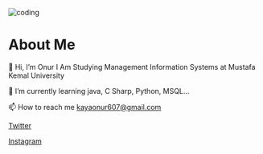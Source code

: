 
![coding](https://user-images.githubusercontent.com/109595036/187746663-e5f8dfe4-9163-4e6e-a402-4e8998eb516d.gif)

# About Me

👋 Hi, I’m Onur I Am Studying Management Information Systems at Mustafa Kemal University 

🌱 I’m currently learning java, C Sharp, Python, MSQL...

📫 How to reach me kayaonur607@gmail.com


[Twitter](https://www.twitter.com/kayaonur607)
                     
[Instagram](https://www.instagram.com/kayaonur607)

<!---
kayaonur607/kayaonur607 is a ✨ special ✨ repository because its `README.md` (this file) appears on your GitHub profile.
You can click the Preview link to take a look at your changes.
--->



